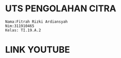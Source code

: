 # UTS PENGOLAHAN CITRA

```
Nama:Fitrah Rizki Ardiansyah
Nim:311910465
Kelas: TI.19.A.2
```

# LINK YOUTUBE
